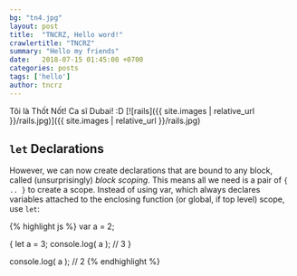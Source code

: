 ```yaml
---
bg: "tn4.jpg"
layout: post
title:  "TNCRZ, Hello word!"
crawlertitle: "TNCRZ"
summary: "Hello my friends"
date:   2018-07-15 01:45:00 +0700
categories: posts
tags: ['hello']
author: tncrz
---
```

Tôi là Thốt Nốt! Ca sĩ Dubai! :D
[![rails]({{ site.images | relative_url }}/rails.jpg)]({{ site.images | relative_url }}/rails.jpg)



## `let` Declarations

However, we can now create declarations that are bound to any block, called (unsurprisingly) *block scoping*. This means all we need is a pair of `{ .. }` to create a scope. Instead of using var, which always declares variables attached to the enclosing function (or global, if top level) scope, use `let`:

{% highlight js %}
var a = 2;

{
    let a = 3;
    console.log( a );   // 3
}

console.log( a );       // 2
{% endhighlight %}
